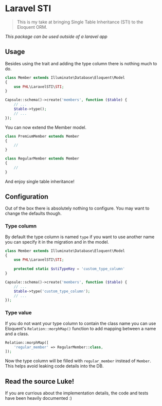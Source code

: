 # Laravel STI

> This is my take at bringing Single Table Inheritance (STI) to the Eloquent ORM.

*This package can be used outside of a laravel app*

## Usage

Besides using the trait and adding the type column there is nothing much to do.

```php
class Member extends Illuminate\Database\Eloquent\Model
{
    use PHL\LaravelSTI\STI;
}
```

```php
Capsule::schema()->create('members', function ($table) {
    // ...
    $table->type();
    // ...
});
```

You can now extend the Member model.

```php
class PremiumMember extends Member
{
    //
}

class RegularMember extends Member
{
    //
}
```

And enjoy single table inheritance!

## Configuration

Out of the box there is absolutely nothing to configure. You may want to change
the defaults though.

### Type column

By default the type column is named `type` if you want to use another name you
can specify it in the migration and in the model.

```php
class Member extends Illuminate\Database\Eloquent\Model
{
    use PHL\LaravelSTI\STI;
    
    protected static $stiTypeKey = 'custom_type_column'
}
```

```php
Capsule::schema()->create('members', function ($table) {
    // ...
    $table->type('custom_type_column');
    // ...
});
```

### Type value

If you do not want your type column to contain the class name you can use
Eloquent's `Relation::morphMap()` function to add mapping between a name
and a class.

```php
Relation::morphMap([
    'regular_member' => RegularMember::class,
]);
```

Now the type column will be filled with `regular_member` instead of `Member`.
This helps avoid leaking code details into the DB.

## Read the source Luke!

If you are currious about the implementation details, the code and tests have 
been heavily documented :)
